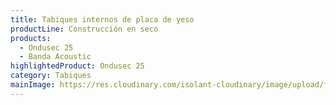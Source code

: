 ```yaml
---
title: Tabiques internos de placa de yeso
productLine: Construcción en seco
products:
  - Ondusec 25
  - Banda Acoustic
highlightedProduct: Ondusec 25
category: Tabiques
mainImage: https://res.cloudinary.com/isolant-cloudinary/image/upload/f_auto,q_auto:good/website-2021/solutions/isolant-aislantes-soluciones-construccion-en-seco-encabezado.jpg
---
```

